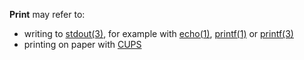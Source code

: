 **Print** may refer to:

*   writing to [stdout(3)](https://jlk.fjfi.cvut.cz/arch/manpages/man/stdout.3), for example with [echo(1)](https://jlk.fjfi.cvut.cz/arch/manpages/man/echo.1), [printf(1)](https://jlk.fjfi.cvut.cz/arch/manpages/man/printf.1) or [printf(3)](https://jlk.fjfi.cvut.cz/arch/manpages/man/printf.3)
*   printing on paper with [CUPS](/index.php/CUPS "CUPS")